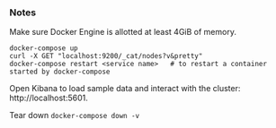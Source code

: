 ### Notes
Make sure Docker Engine is allotted at least 4GiB of memory.

```
docker-compose up
curl -X GET "localhost:9200/_cat/nodes?v&pretty"
docker-compose restart <service name>   # to restart a container started by docker-compose
```
Open Kibana to load sample data and interact with the cluster: http://localhost:5601.

Tear down
`docker-compose down -v`